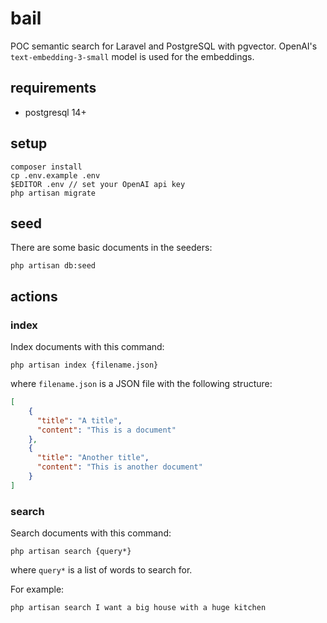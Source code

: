 # bail

POC semantic search for Laravel and PostgreSQL with pgvector. OpenAI's `text-embedding-3-small` model is used for the embeddings.

## requirements

* postgresql 14+

## setup

```
composer install
cp .env.example .env
$EDITOR .env // set your OpenAI api key
php artisan migrate
```

## seed

There are some basic documents in the seeders:
```
php artisan db:seed
```

## actions

### index

Index documents with this command:
```
php artisan index {filename.json}
```
where `filename.json` is a JSON file with the following structure:
```json
[
    {
      "title": "A title",
      "content": "This is a document"
    },
    {
      "title": "Another title",
      "content": "This is another document"
    }
]
```

### search

Search documents with this command:
```
php artisan search {query*}
```
where `query*` is a list of words to search for.

For example:
```
php artisan search I want a big house with a huge kitchen
```
